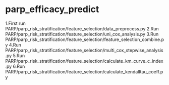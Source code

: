 # parp_efficacy_predict
1.First run PARP/parp_risk_stratification/feature_selection/data_preprocess.py
2.Run PARP/parp_risk_stratification/feature_selection/uni_cox_analysis.py
3.Run PARP/parp_risk_stratification/feature_selection/feature_selection_combine.py
4.Run PARP/parp_risk_stratification/feature_selection/multi_cox_stepwise_analysis.py
5.Run PARP/parp_risk_stratification/feature_selection/calculate_km_curve_c_index.py
6.Run PARP/parp_risk_stratification/feature_selection/calculate_kendalltau_coeff.py